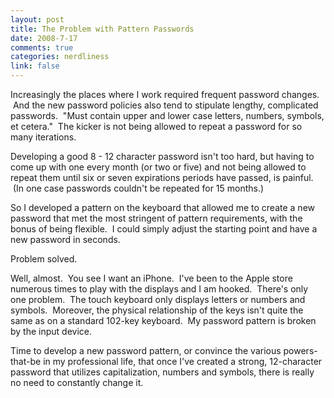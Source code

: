 ```yaml
--- 
layout: post
title: The Problem with Pattern Passwords
date: 2008-7-17
comments: true
categories: nerdliness
link: false
---
```

Increasingly the places where I work required frequent password changes.  And the new password policies also tend to stipulate lengthy, complicated passwords.  "Must contain upper and lower case letters, numbers, symbols, et cetera."  The kicker is not being allowed to repeat a password for so many iterations.

Developing a good 8 - 12 character password isn't too hard, but having to come up with one every month (or two or five) and not being allowed to repeat them until six or seven expirations periods have passed, is painful.  (In one case passwords couldn't be repeated for 15 months.)

So I developed a pattern on the keyboard that allowed me to create a new password that met the most stringent of pattern requirements, with the bonus of being flexible.  I could simply adjust the starting point and have a new password in seconds.

Problem solved.

Well, almost.  You see I want an iPhone.  I've been to the Apple store numerous times to play with the displays and I am hooked.  There's only one problem.  The touch keyboard only displays letters or numbers and symbols.  Moreover, the physical relationship of the keys isn't quite the same as on a standard 102-key keyboard.  My password pattern is broken by the input device.

Time to develop a new password pattern, or convince the various powers-that-be in my professional life, that once I've created a strong, 12-character password that utilizes capitalization, numbers and symbols, there is really no need to constantly change it.
